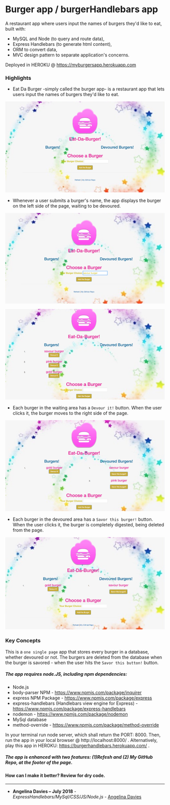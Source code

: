 # Burger app / burgerHandlebars app
A restaurant app where users input the names of burgers they'd like to eat, built with:

* MySQL and Node (to query and route data),
* Express Handlebars (to generate html content),
* ORM to convert data,
* MVC design pattern to separate application's concerns.

Deployed in HEROKU @ https://myburgersapp.herokuapp.com

### Highlights

* Eat Da Burger -simply called the burger app- is a restaurant app that lets users input the names of burgers they'd like to eat. 

![pic1](public/assets/images/pic1.png)

* Whenever a user submits a burger's name, the app displays the burger on the left side of the page, waiting to be devoured.

![pic2](public/assets/images/pic2.png)

![pic3](public/assets/images/pic3.png)

* Each burger in the waiting area has a `Devour it!` button. When the user clicks it, the burger moves to the right side of the page.

![pic4](public/assets/images/pic4.png)

* Each burger in the devoured area has a `Savor this burger!` button. When the user clicks it, the burger is completely digested, being deleted from the page.

![pic5](public/assets/images/pic5.png)

### Key Concepts

This is a `one single page` app that stores every burger in a database, whether devoured or not. The burgers are deleted from the database when the burger is savored - when the user hits the `Savor this button!` button.

##### The app requires node.JS, including npm dependencies:

* Node.js 
* body-parser NPM - https://www.npmjs.com/package/inquirer
* express NPM Package - https://www.npmjs.com/package/express
* express-handlebars (Handlebars view engine for Express) - https://www.npmjs.com/package/express-handlebars
* nodemon - https://www.npmjs.com/package/nodemon
* MySql database 
* method-override - https://www.npmjs.com/package/method-override

In your terminal run node server, which shall return the PORT: 8000. Then, run the app in your local browser @ http://localhost:8000/ . Alternatively, play this app in HEROKU: https://burgerhandlebars.herokuapp.com/ .

##### The app is enhanced with two features: (1)Refesh and (2) My GitHub Repo, at the footer of the page.

#### How can I make it better? Review for dry code.

---

* **Angelina Davies – July 2018** - *ExpressHandlebars/MySql/CSS/JS/Node.js* - [Angelina Davies](https://github.com/angelyna)

